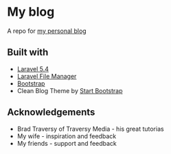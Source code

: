 # My blog

A repo for [my personal blog](blog.dmitriyklyuzov.com)

## Built with

* [Laravel 5.4](https://laravel.com)
* [Laravel File Manager](https://github.com/UniSharp/laravel-filemanager)
* [Bootstrap](http://getbootstrap.com)
* Clean Blog Theme by [Start Bootstrap](https://startbootstrap.com)

## Acknowledgements

* Brad Traversy of Traversy Media - his great tutorias
* My wife - inspiration and feedback
* My friends - support and feedback
